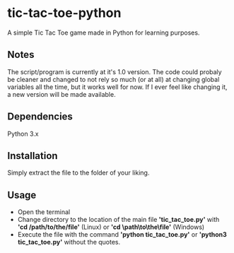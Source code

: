 # tic-tac-toe-python
A simple Tic Tac Toe game made in Python for learning purposes.
## Notes
The script/program is currently at it's 1.0 version. The code could probaly be cleaner and changed to not rely so much (or at all) at changing global variables all the time, but it works well for now. If I ever feel like changing it, a new version will be made available.
## Dependencies
Python 3.x
## Installation
Simply extract the file to the folder of your liking.
## Usage
- Open the terminal
- Change directory to the location of the main file **'tic_tac_toe.py'** with **'cd /path/to/the/file'** (Linux) or **'cd \path\to\the\file'** (Windows)
- Execute the file with the command **'python tic_tac_toe.py'** or **'python3 tic_tac_toe.py'** without the quotes.
